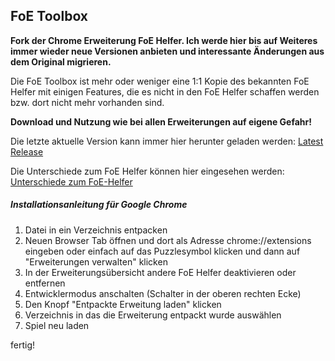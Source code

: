 ## FoE Toolbox
**Fork der Chrome Erweiterung FoE Helfer. Ich werde hier bis auf Weiteres immer wieder neue Versionen anbieten und interessante Änderungen aus dem Original migrieren.**

Die FoE Toolbox ist mehr oder weniger eine 1:1 Kopie des bekannten FoE Helfer mit einigen Features, die es nicht in den FoE Helfer schaffen werden bzw. dort nicht mehr vorhanden sind.

**Download und Nutzung wie bei allen Erweiterungen auf eigene Gefahr!**

Die letzte aktuelle Version kann immer hier herunter geladen werden: [Latest Release](https://github.com/sdn-br/foe-toolbox/releases/latest)

Die Unterschiede zum FoE Helfer können hier eingesehen werden: [Unterschiede zum FoE-Helfer](https://github.com/sdn-br/foe-toolbox/wiki/Unterschiede-zum-FoE-Helfer)

##### Installationsanleitung für Google Chrome

1. Datei in ein Verzeichnis entpacken
2. Neuen Browser Tab öffnen und dort als Adresse chrome://extensions eingeben oder einfach auf das Puzzlesymbol klicken und dann auf "Erweiterungen verwalten" klicken
3. In der Erweiterungsübersicht andere FoE Helfer deaktivieren oder entfernen
4. Entwicklermodus anschalten (Schalter in der oberen rechten Ecke)
5. Den Knopf "Entpackte Erweitung laden" klicken
6. Verzeichnis in das die Erweiterung entpackt wurde auswählen
7. Spiel neu laden

fertig!
